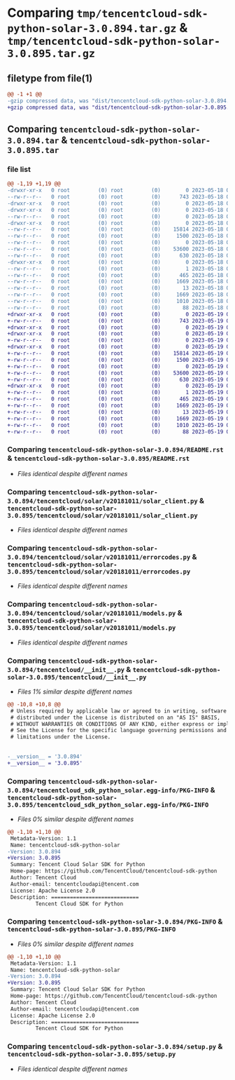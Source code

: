 # Comparing `tmp/tencentcloud-sdk-python-solar-3.0.894.tar.gz` & `tmp/tencentcloud-sdk-python-solar-3.0.895.tar.gz`

## filetype from file(1)

```diff
@@ -1 +1 @@
-gzip compressed data, was "dist/tencentcloud-sdk-python-solar-3.0.894.tar", last modified: Thu May 18 00:35:26 2023, max compression
+gzip compressed data, was "dist/tencentcloud-sdk-python-solar-3.0.895.tar", last modified: Fri May 19 02:58:57 2023, max compression
```

## Comparing `tencentcloud-sdk-python-solar-3.0.894.tar` & `tencentcloud-sdk-python-solar-3.0.895.tar`

### file list

```diff
@@ -1,19 +1,19 @@
-drwxr-xr-x   0 root         (0) root         (0)        0 2023-05-18 00:35:26.000000 tencentcloud-sdk-python-solar-3.0.894/
--rw-r--r--   0 root         (0) root         (0)      743 2023-05-18 00:35:26.000000 tencentcloud-sdk-python-solar-3.0.894/README.rst
-drwxr-xr-x   0 root         (0) root         (0)        0 2023-05-18 00:35:26.000000 tencentcloud-sdk-python-solar-3.0.894/tencentcloud/
-drwxr-xr-x   0 root         (0) root         (0)        0 2023-05-18 00:35:26.000000 tencentcloud-sdk-python-solar-3.0.894/tencentcloud/solar/
--rw-r--r--   0 root         (0) root         (0)        0 2023-05-18 00:35:26.000000 tencentcloud-sdk-python-solar-3.0.894/tencentcloud/solar/__init__.py
-drwxr-xr-x   0 root         (0) root         (0)        0 2023-05-18 00:35:26.000000 tencentcloud-sdk-python-solar-3.0.894/tencentcloud/solar/v20181011/
--rw-r--r--   0 root         (0) root         (0)    15814 2023-05-18 00:35:26.000000 tencentcloud-sdk-python-solar-3.0.894/tencentcloud/solar/v20181011/solar_client.py
--rw-r--r--   0 root         (0) root         (0)     1500 2023-05-18 00:35:26.000000 tencentcloud-sdk-python-solar-3.0.894/tencentcloud/solar/v20181011/errorcodes.py
--rw-r--r--   0 root         (0) root         (0)        0 2023-05-18 00:35:26.000000 tencentcloud-sdk-python-solar-3.0.894/tencentcloud/solar/v20181011/__init__.py
--rw-r--r--   0 root         (0) root         (0)    53600 2023-05-18 00:35:26.000000 tencentcloud-sdk-python-solar-3.0.894/tencentcloud/solar/v20181011/models.py
--rw-r--r--   0 root         (0) root         (0)      630 2023-05-18 00:35:26.000000 tencentcloud-sdk-python-solar-3.0.894/tencentcloud/__init__.py
-drwxr-xr-x   0 root         (0) root         (0)        0 2023-05-18 00:35:26.000000 tencentcloud-sdk-python-solar-3.0.894/tencentcloud_sdk_python_solar.egg-info/
--rw-r--r--   0 root         (0) root         (0)        1 2023-05-18 00:35:26.000000 tencentcloud-sdk-python-solar-3.0.894/tencentcloud_sdk_python_solar.egg-info/dependency_links.txt
--rw-r--r--   0 root         (0) root         (0)      465 2023-05-18 00:35:26.000000 tencentcloud-sdk-python-solar-3.0.894/tencentcloud_sdk_python_solar.egg-info/SOURCES.txt
--rw-r--r--   0 root         (0) root         (0)     1669 2023-05-18 00:35:26.000000 tencentcloud-sdk-python-solar-3.0.894/tencentcloud_sdk_python_solar.egg-info/PKG-INFO
--rw-r--r--   0 root         (0) root         (0)       13 2023-05-18 00:35:26.000000 tencentcloud-sdk-python-solar-3.0.894/tencentcloud_sdk_python_solar.egg-info/top_level.txt
--rw-r--r--   0 root         (0) root         (0)     1669 2023-05-18 00:35:26.000000 tencentcloud-sdk-python-solar-3.0.894/PKG-INFO
--rw-r--r--   0 root         (0) root         (0)     1010 2023-05-18 00:35:26.000000 tencentcloud-sdk-python-solar-3.0.894/setup.py
--rw-r--r--   0 root         (0) root         (0)       88 2023-05-18 00:35:26.000000 tencentcloud-sdk-python-solar-3.0.894/setup.cfg
+drwxr-xr-x   0 root         (0) root         (0)        0 2023-05-19 02:58:57.000000 tencentcloud-sdk-python-solar-3.0.895/
+-rw-r--r--   0 root         (0) root         (0)      743 2023-05-19 02:58:57.000000 tencentcloud-sdk-python-solar-3.0.895/README.rst
+drwxr-xr-x   0 root         (0) root         (0)        0 2023-05-19 02:58:57.000000 tencentcloud-sdk-python-solar-3.0.895/tencentcloud/
+drwxr-xr-x   0 root         (0) root         (0)        0 2023-05-19 02:58:57.000000 tencentcloud-sdk-python-solar-3.0.895/tencentcloud/solar/
+-rw-r--r--   0 root         (0) root         (0)        0 2023-05-19 02:58:57.000000 tencentcloud-sdk-python-solar-3.0.895/tencentcloud/solar/__init__.py
+drwxr-xr-x   0 root         (0) root         (0)        0 2023-05-19 02:58:57.000000 tencentcloud-sdk-python-solar-3.0.895/tencentcloud/solar/v20181011/
+-rw-r--r--   0 root         (0) root         (0)    15814 2023-05-19 02:58:57.000000 tencentcloud-sdk-python-solar-3.0.895/tencentcloud/solar/v20181011/solar_client.py
+-rw-r--r--   0 root         (0) root         (0)     1500 2023-05-19 02:58:57.000000 tencentcloud-sdk-python-solar-3.0.895/tencentcloud/solar/v20181011/errorcodes.py
+-rw-r--r--   0 root         (0) root         (0)        0 2023-05-19 02:58:57.000000 tencentcloud-sdk-python-solar-3.0.895/tencentcloud/solar/v20181011/__init__.py
+-rw-r--r--   0 root         (0) root         (0)    53600 2023-05-19 02:58:57.000000 tencentcloud-sdk-python-solar-3.0.895/tencentcloud/solar/v20181011/models.py
+-rw-r--r--   0 root         (0) root         (0)      630 2023-05-19 02:58:57.000000 tencentcloud-sdk-python-solar-3.0.895/tencentcloud/__init__.py
+drwxr-xr-x   0 root         (0) root         (0)        0 2023-05-19 02:58:57.000000 tencentcloud-sdk-python-solar-3.0.895/tencentcloud_sdk_python_solar.egg-info/
+-rw-r--r--   0 root         (0) root         (0)        1 2023-05-19 02:58:57.000000 tencentcloud-sdk-python-solar-3.0.895/tencentcloud_sdk_python_solar.egg-info/dependency_links.txt
+-rw-r--r--   0 root         (0) root         (0)      465 2023-05-19 02:58:57.000000 tencentcloud-sdk-python-solar-3.0.895/tencentcloud_sdk_python_solar.egg-info/SOURCES.txt
+-rw-r--r--   0 root         (0) root         (0)     1669 2023-05-19 02:58:57.000000 tencentcloud-sdk-python-solar-3.0.895/tencentcloud_sdk_python_solar.egg-info/PKG-INFO
+-rw-r--r--   0 root         (0) root         (0)       13 2023-05-19 02:58:57.000000 tencentcloud-sdk-python-solar-3.0.895/tencentcloud_sdk_python_solar.egg-info/top_level.txt
+-rw-r--r--   0 root         (0) root         (0)     1669 2023-05-19 02:58:57.000000 tencentcloud-sdk-python-solar-3.0.895/PKG-INFO
+-rw-r--r--   0 root         (0) root         (0)     1010 2023-05-19 02:58:57.000000 tencentcloud-sdk-python-solar-3.0.895/setup.py
+-rw-r--r--   0 root         (0) root         (0)       88 2023-05-19 02:58:57.000000 tencentcloud-sdk-python-solar-3.0.895/setup.cfg
```

### Comparing `tencentcloud-sdk-python-solar-3.0.894/README.rst` & `tencentcloud-sdk-python-solar-3.0.895/README.rst`

 * *Files identical despite different names*

### Comparing `tencentcloud-sdk-python-solar-3.0.894/tencentcloud/solar/v20181011/solar_client.py` & `tencentcloud-sdk-python-solar-3.0.895/tencentcloud/solar/v20181011/solar_client.py`

 * *Files identical despite different names*

### Comparing `tencentcloud-sdk-python-solar-3.0.894/tencentcloud/solar/v20181011/errorcodes.py` & `tencentcloud-sdk-python-solar-3.0.895/tencentcloud/solar/v20181011/errorcodes.py`

 * *Files identical despite different names*

### Comparing `tencentcloud-sdk-python-solar-3.0.894/tencentcloud/solar/v20181011/models.py` & `tencentcloud-sdk-python-solar-3.0.895/tencentcloud/solar/v20181011/models.py`

 * *Files identical despite different names*

### Comparing `tencentcloud-sdk-python-solar-3.0.894/tencentcloud/__init__.py` & `tencentcloud-sdk-python-solar-3.0.895/tencentcloud/__init__.py`

 * *Files 1% similar despite different names*

```diff
@@ -10,8 +10,8 @@
 # Unless required by applicable law or agreed to in writing, software
 # distributed under the License is distributed on an "AS IS" BASIS,
 # WITHOUT WARRANTIES OR CONDITIONS OF ANY KIND, either express or implied.
 # See the License for the specific language governing permissions and
 # limitations under the License.
 
 
-__version__ = '3.0.894'
+__version__ = '3.0.895'
```

### Comparing `tencentcloud-sdk-python-solar-3.0.894/tencentcloud_sdk_python_solar.egg-info/PKG-INFO` & `tencentcloud-sdk-python-solar-3.0.895/tencentcloud_sdk_python_solar.egg-info/PKG-INFO`

 * *Files 0% similar despite different names*

```diff
@@ -1,10 +1,10 @@
 Metadata-Version: 1.1
 Name: tencentcloud-sdk-python-solar
-Version: 3.0.894
+Version: 3.0.895
 Summary: Tencent Cloud Solar SDK for Python
 Home-page: https://github.com/TencentCloud/tencentcloud-sdk-python
 Author: Tencent Cloud
 Author-email: tencentcloudapi@tencent.com
 License: Apache License 2.0
 Description: ============================
         Tencent Cloud SDK for Python
```

### Comparing `tencentcloud-sdk-python-solar-3.0.894/PKG-INFO` & `tencentcloud-sdk-python-solar-3.0.895/PKG-INFO`

 * *Files 0% similar despite different names*

```diff
@@ -1,10 +1,10 @@
 Metadata-Version: 1.1
 Name: tencentcloud-sdk-python-solar
-Version: 3.0.894
+Version: 3.0.895
 Summary: Tencent Cloud Solar SDK for Python
 Home-page: https://github.com/TencentCloud/tencentcloud-sdk-python
 Author: Tencent Cloud
 Author-email: tencentcloudapi@tencent.com
 License: Apache License 2.0
 Description: ============================
         Tencent Cloud SDK for Python
```

### Comparing `tencentcloud-sdk-python-solar-3.0.894/setup.py` & `tencentcloud-sdk-python-solar-3.0.895/setup.py`

 * *Files identical despite different names*

